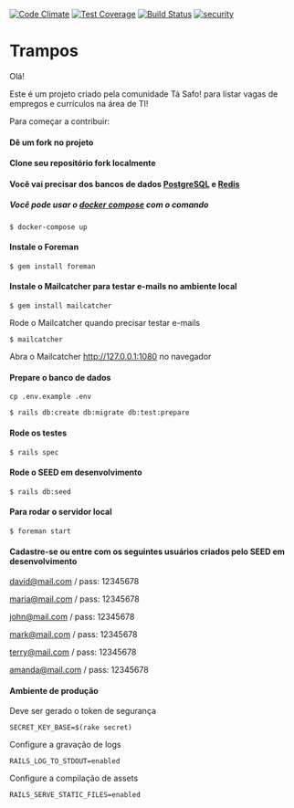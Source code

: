 [![Code Climate](https://codeclimate.com/github/tasafo/tasafo_jobs/badges/gpa.svg)](https://codeclimate.com/github/tasafo/tasafo_jobs) [![Test Coverage](https://codeclimate.com/github/tasafo/tasafo_jobs/badges/coverage.svg)](https://codeclimate.com/github/tasafo/tasafo_jobs/coverage) [![Build Status](https://app.travis-ci.com/tasafo/tasafo_jobs.svg?branch=master)](https://app.travis-ci.com/tasafo/tasafo_jobs) [![security](https://hakiri.io/github/tasafo/tasafo_jobs/master.svg)](https://hakiri.io/github/tasafo/tasafo_jobs/master)

# Trampos

Olá!

Este é um projeto criado pela comunidade Tá Safo! para listar vagas de empregos e currículos na área de TI!

Para começar a contribuir:

#### Dê um fork no projeto

#### Clone seu repositório fork localmente

#### Você vai precisar dos bancos de dados [PostgreSQL](https://www.postgresql.org/) e [Redis](https://redis.io/)

##### Você pode usar o [docker compose](https://docs.docker.com/compose/) com o comando

`$ docker-compose up`

#### Instale o Foreman

`$ gem install foreman`

#### Instale o Mailcatcher para testar e-mails no ambiente local

`$ gem install mailcatcher`

Rode o Mailcatcher quando precisar testar e-mails

`$ mailcatcher`

Abra o Mailcatcher http://127.0.0.1:1080 no navegador

#### Prepare o banco de dados

`cp .env.example .env`

`$ rails db:create db:migrate db:test:prepare`

#### Rode os testes

`$ rails spec`

#### Rode o SEED em desenvolvimento

`$ rails db:seed`

#### Para rodar o servidor local

`$ foreman start`

#### Cadastre-se ou entre com os seguintes usuários criados pelo SEED em desenvolvimento

david@mail.com   / pass: 12345678

maria@mail.com   / pass: 12345678

john@mail.com    / pass: 12345678

mark@mail.com    / pass: 12345678

terry@mail.com   / pass: 12345678

amanda@mail.com  / pass: 12345678

#### Ambiente de produção
Deve ser gerado o token de segurança

    SECRET_KEY_BASE=$(rake secret)

Configure a gravação de logs

    RAILS_LOG_TO_STDOUT=enabled

Configure a compilação de assets

    RAILS_SERVE_STATIC_FILES=enabled
